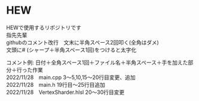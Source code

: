 # HEW
 HEWで使用するリポジトリです  
指先先輩  
githubのコメント改行　文末に半角スペース2回叩く(全角はダメ)  
文頭に# (シャープ＋半角スペース1回)をつけると太字化  
  
コメント例:  日付＋全角スペース1回＋ファイル名＋半角スペース＋手を加えた部分＋行った作業  
2022/11/28　main.cpp 3～5,10,15～20行目変更、追加  
2022/11/28　main.h 19行目～25行目追加  
2022/11/28　VertexSharder.hlsl 20～30行目変更                                                                                                                                            
